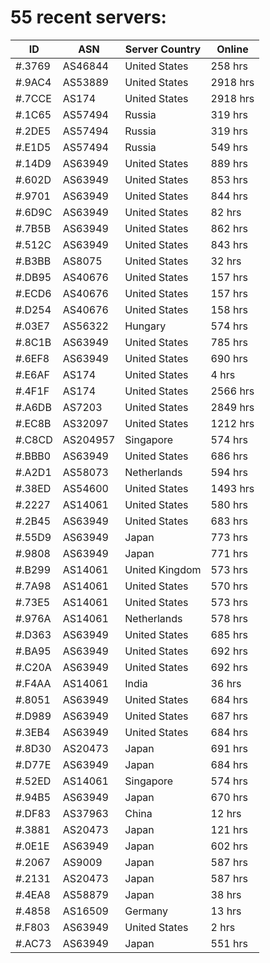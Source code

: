 # 55 recent servers:

| ID | ASN | Server Country | Online |
| ------ | ------ | ------ | ------ |
| #.3769 | AS46844 | United States | 258 hrs |
| #.9AC4 | AS53889 | United States | 2918 hrs |
| #.7CCE | AS174 | United States | 2918 hrs |
| #.1C65 | AS57494 | Russia | 319 hrs |
| #.2DE5 | AS57494 | Russia | 319 hrs |
| #.E1D5 | AS57494 | Russia | 549 hrs |
| #.14D9 | AS63949 | United States | 889 hrs |
| #.602D | AS63949 | United States | 853 hrs |
| #.9701 | AS63949 | United States | 844 hrs |
| #.6D9C | AS63949 | United States | 82 hrs |
| #.7B5B | AS63949 | United States | 862 hrs |
| #.512C | AS63949 | United States | 843 hrs |
| #.B3BB | AS8075 | United States | 32 hrs |
| #.DB95 | AS40676 | United States | 157 hrs |
| #.ECD6 | AS40676 | United States | 157 hrs |
| #.D254 | AS40676 | United States | 158 hrs |
| #.03E7 | AS56322 | Hungary | 574 hrs |
| #.8C1B | AS63949 | United States | 785 hrs |
| #.6EF8 | AS63949 | United States | 690 hrs |
| #.E6AF | AS174 | United States | 4 hrs |
| #.4F1F | AS174 | United States | 2566 hrs |
| #.A6DB | AS7203 | United States | 2849 hrs |
| #.EC8B | AS32097 | United States | 1212 hrs |
| #.C8CD | AS204957 | Singapore | 574 hrs |
| #.BBB0 | AS63949 | United States | 686 hrs |
| #.A2D1 | AS58073 | Netherlands | 594 hrs |
| #.38ED | AS54600 | United States | 1493 hrs |
| #.2227 | AS14061 | United States | 580 hrs |
| #.2B45 | AS63949 | United States | 683 hrs |
| #.55D9 | AS63949 | Japan | 773 hrs |
| #.9808 | AS63949 | Japan | 771 hrs |
| #.B299 | AS14061 | United Kingdom | 573 hrs |
| #.7A98 | AS14061 | United States | 570 hrs |
| #.73E5 | AS14061 | United States | 573 hrs |
| #.976A | AS14061 | Netherlands | 578 hrs |
| #.D363 | AS63949 | United States | 685 hrs |
| #.BA95 | AS63949 | United States | 692 hrs |
| #.C20A | AS63949 | United States | 692 hrs |
| #.F4AA | AS14061 | India | 36 hrs |
| #.8051 | AS63949 | United States | 684 hrs |
| #.D989 | AS63949 | United States | 687 hrs |
| #.3EB4 | AS63949 | United States | 684 hrs |
| #.8D30 | AS20473 | Japan | 691 hrs |
| #.D77E | AS63949 | Japan | 684 hrs |
| #.52ED | AS14061 | Singapore | 574 hrs |
| #.94B5 | AS63949 | Japan | 670 hrs |
| #.DF83 | AS37963 | China | 12 hrs |
| #.3881 | AS20473 | Japan | 121 hrs |
| #.0E1E | AS63949 | Japan | 602 hrs |
| #.2067 | AS9009 | Japan | 587 hrs |
| #.2131 | AS20473 | Japan | 587 hrs |
| #.4EA8 | AS58879 | Japan | 38 hrs |
| #.4858 | AS16509 | Germany | 13 hrs |
| #.F803 | AS63949 | United States | 2 hrs |
| #.AC73 | AS63949 | Japan | 551 hrs |

